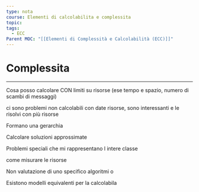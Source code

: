 ```yaml
---
type: nota
course: Elementi di calcolabilita e complessita
topic: 
tags:
  - ECC
Parent MOC: "[[Elementi di Complessità e Calcolabilità (ECC)]]"
---
```

# Complessita
---


Cosa posso calcolare CON limiti su risorse (ese tempo e spazio, numero di scambi di messaggi)

ci sono problemi non calcolabili con date risorse, sono interessanti e le risolvi con più risorse

Formano una gerarchia

Calcolare soluzioni approssimate

Problemi speciali che mi rappresentano l intere classe

come misurare le risorse

Non valutazione di uno specifico algoritmi o

Esistono modelli equivalenti per la calcolabila
